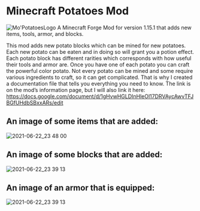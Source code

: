# Minecraft Potatoes Mod
![Mo'PotatoesLogo](https://user-images.githubusercontent.com/71343788/123058408-a4143700-d3bd-11eb-9854-14fd9a46b7cc.png)
A Minecraft Forge Mod for version 1.15.1 that adds new items, tools, armor, and blocks. 

This mod adds new potato blocks which can be mined for new potatoes. Each new potato can be eaten and in doing so will grant you a potion effect. Each potato block has different rarities which corresponds with how useful their tools and armor are. Once you have one of each potato you can craft the powerful color potato. Not every potato can be mined and some require various ingredients to craft, so it can get complicated. That is why I created a documentation file that tells you everything you need to know. The link is on the mod’s information page, but I will also link it here: https://docs.google.com/document/d/1gHvwHGLDInHleOl17DRVAycAwvTFJBGfUHdbSBxxARs/edit

An image of some items that are added:
--
![2021-06-22_23 48 00](https://user-images.githubusercontent.com/71343788/123058470-b5f5da00-d3bd-11eb-933e-70cd5967c820.png)

An image of some blocks that are added:
--
![2021-06-22_23 39 13](https://user-images.githubusercontent.com/71343788/123058544-c908aa00-d3bd-11eb-9d12-66e93a0d9ace.png)

An image of an armor that is equipped:
--
![2021-06-22_23 39 13](https://user-images.githubusercontent.com/71343788/123058650-e3db1e80-d3bd-11eb-8bda-a352070a6192.png)
